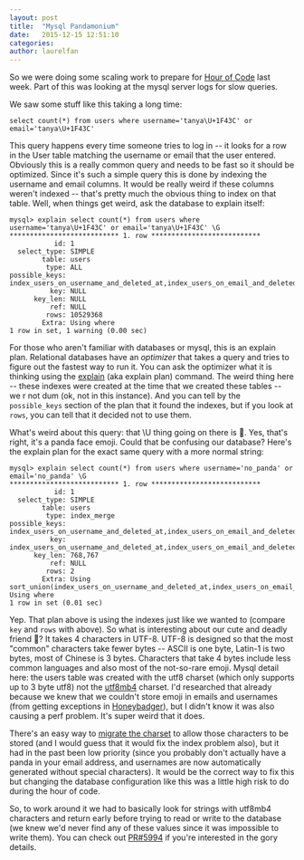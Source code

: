 ```yaml
---
layout: post
title:  "Mysql Pandamonium"
date:   2015-12-15 12:51:10
categories:
author: laurelfan
---
```


So we were doing some scaling work to prepare for <a href="https://hourofcode.com">Hour of Code</a> last week. Part of this was looking at the mysql server logs for slow queries.

We saw some stuff like this taking a long time:

````
select count(*) from users where username='tanya\U+1F43C' or email='tanya\U+1F43C'
````

This query happens every time someone tries to log in -- it looks for a row in the User table matching the username or email that the user entered. Obviously this is a really common query and needs to be fast so it should be optimized. Since it's such a simple query this is done by indexing the username and email columns. It would be really weird if these columns weren't indexed -- that's pretty much the obvious thing to index on that table. Well, when things get weird, ask the database to explain itself:

````
mysql> explain select count(*) from users where username='tanya\U+1F43C' or email='tanya\U+1F43C' \G
*************************** 1. row ***************************
           id: 1
  select_type: SIMPLE
        table: users
         type: ALL
possible_keys: index_users_on_username_and_deleted_at,index_users_on_email_and_deleted_at
          key: NULL
      key_len: NULL
          ref: NULL
         rows: 10529368
        Extra: Using where
1 row in set, 1 warning (0.00 sec)
````

For those who aren't familiar with databases or mysql, this is an explain plan. Relational databases have an *optimizer* that takes a query and tries to figure out the fastest way to run it. You can ask the optimizer what it is thinking using the <a href="https://dev.mysql.com/doc/refman/5.5/en/execution-plan-information.html">explain</a> (aka explain plan) command. The weird thing here -- these indexes were created at the time that we created these tables -- we r not dum (ok, not in this instance). And you can tell by the `possible_keys` section of the plan that it found the indexes, but if you look at `rows`, you can tell that it decided not to use them.

What's weird about this query: that \U thing going on there is 🐼. Yes, that's right, it's a panda face emoji. Could that be confusing our database? Here's the explain plan for the exact same query with a more normal string:

````
mysql> explain select count(*) from users where username='no_panda' or email='no_panda' \G
*************************** 1. row ***************************
           id: 1
  select_type: SIMPLE
        table: users
         type: index_merge
possible_keys: index_users_on_username_and_deleted_at,index_users_on_email_and_deleted_at
          key: index_users_on_username_and_deleted_at,index_users_on_email_and_deleted_at
      key_len: 768,767
          ref: NULL
         rows: 2
        Extra: Using sort_union(index_users_on_username_and_deleted_at,index_users_on_email_and_deleted_at); Using where
1 row in set (0.01 sec)
````

Yep. That plan above is using the indexes just like we wanted to (compare `key` and `rows` with above). So what is interesting about our cute and deadly friend 🐼? It takes 4 characters in UTF-8. UTF-8 is designed so that the most "common" characters take fewer bytes -- ASCII is one byte, Latin-1 is two bytes, most of Chinese is 3 bytes. Characters that take 4 bytes include less common languages and also most of the not-so-rare emoji. Mysql detail here: the users table was created with the utf8 charset (which only supports up to 3 byte utf8) not the <a href="https://dev.mysql.com/doc/refman/5.5/en/charset-unicode-utf8mb4.html">utf8mb4</a> charset. I'd researched that already because we knew that we couldn't store emoji in emails and usernames (from getting exceptions in <a href="http://honeybadger.io">Honeybadger</a>), but I didn't know it was also causing a perf problem. It's super weird that it does.

There's an easy way to <a href="https://dev.mysql.com/doc/refman/5.5/en/charset-unicode-upgrading.html">migrate the charset</a> to allow those characters to be stored (and I would guess that it would fix the index problem also), but it had in the past been low priority (since you probably don't actually have a panda in your email address, and usernames are now automatically generated without special characters). It would be the correct way to fix this but changing the database configuration like this was a little high risk to do during the hour of code.

So, to work around it we had to basically look for strings with utf8mb4 characters and return early before trying to read or write to the database (we knew we'd never find any of these values since it was impossible to write them). You can check out <a href="https://github.com/code-dot-org/code-dot-org/pull/5994">PR#5994</a> if you're interested in the gory details.
